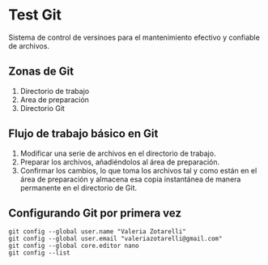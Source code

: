 # Test Git
Sistema de control de versinoes para el mantenimiento efectivo y confiable de archivos.

## Zonas de Git
1. Directorio de trabajo
2. Area de preparación
3. Directorio Git

## Flujo de trabajo básico en Git

1. Modificar una serie de archivos en el directorio de trabajo.
2. Preparar los archivos, añadiéndolos al área de preparación.
3. Confirmar los cambios, lo que toma los archivos tal y como están en el área de preparación y almacena esa copia instantánea de manera permanente en el directorio de Git.

## Configurando Git por primera vez
```
git config --global user.name "Valeria Zotarelli"
git config --global user.email "valeriazotarelli@gmail.com"
git config --global core.editor nano
git config --list
```
